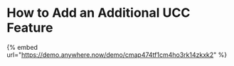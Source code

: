 # How to Add an Additional UCC Feature

{% embed url="https://demo.anywhere.now/demo/cmap474tf1cm4ho3rk14zkxk2" %}
